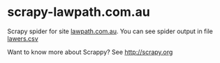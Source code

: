 scrapy-lawpath.com.au
=====================

Scrapy spider for site [lawpath.com.au](https://lawpath.com.au/lawyer-network). You can see spider output in file [lawers.csv](https://github.com/IaroslavR/scrapy-lawpath.com.au/blob/master/lawers.csv)

Want to know more about Scrappy? See http://scrapy.org
